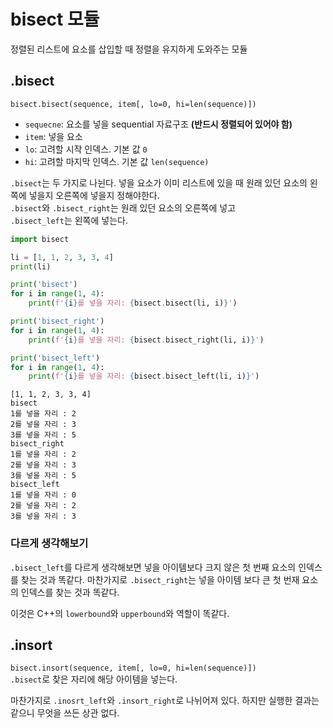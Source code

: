 # bisect 모듈

정렬된 리스트에 요소를 삽입할 때 정렬을 유지하게 도와주는 모듈

## .bisect

`bisect.bisect(sequence, item[, lo=0, hi=len(sequence)])`  

- `sequecne`: 요소를 넣을 sequential 자료구조 **(반드시 정렬되어 있어야 함)**
- `item`: 넣을 요소
- `lo`: 고려할 시작 인덱스. 기본 값 `0`
- `hi`: 고려할 마지막 인덱스. 기본 값 `len(sequence)`

`.bisect`는 두 가지로 나뉜다. 넣을 요소가 이미 리스트에 있을 때 원래 있던 요소의 왼쪽에 넣을지 오른쪽에 넣을지 정해야한다.  
`.bisect`와 `.bisect_right`는 원래 있던 요소의 오른쪽에 넣고  
`.bisect_left`는 왼쪽에 넣는다.

```python
import bisect

li = [1, 1, 2, 3, 3, 4]
print(li)

print('bisect')
for i in range(1, 4):
    print(f'{i}를 넣을 자리: {bisect.bisect(li, i)}')

print('bisect_right')
for i in range(1, 4):
    print(f'{i}를 넣을 자리: {bisect.bisect_right(li, i)}')

print('bisect_left')
for i in range(1, 4):
    print(f'{i}를 넣을 자리: {bisect.bisect_left(li, i)}')
```

```text
[1, 1, 2, 3, 3, 4]
bisect
1를 넣을 자리 : 2
2를 넣을 자리 : 3
3를 넣을 자리 : 5
bisect_right
1를 넣을 자리 : 2
2를 넣을 자리 : 3
3를 넣을 자리 : 5
bisect_left
1를 넣을 자리 : 0
2를 넣을 자리 : 2
3를 넣을 자리 : 3
```

### 다르게 생각해보기

`.bisect_left`를 다르게 생각해보면 넣을 아이템보다 크지 않은 첫 번째 요소의 인덱스를 찾는 것과 똑같다. 마찬가지로 `.bisect_right`는 넣을 아이템 보다 큰 첫 번재 요소의 인덱스를 찾는 것과 똑같다.

이것은 C++의 `lowerbound`와 `upperbound`와 역할이 똑같다.

## .insort

`bisect.insort(sequence, item[, lo=0, hi=len(sequence)])`  
`.bisect`로 찾은 자리에 해당 아이템을 넣는다.

마찬가지로 `.inosrt_left`와 `.insort_right`로 나뉘어져 있다. 하지만 실행한 결과는 같으니 무엇을 쓰든 상관 없다.
